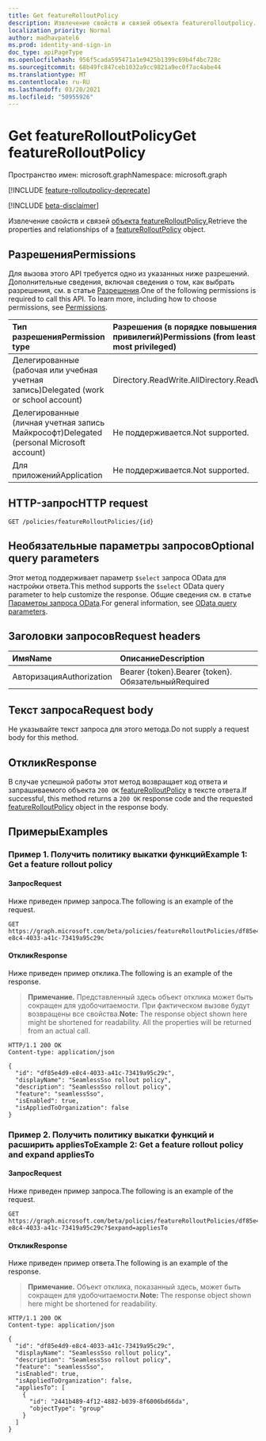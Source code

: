 ```yaml
---
title: Get featureRolloutPolicy
description: Извлечение свойств и связей объекта featurerolloutpolicy.
localization_priority: Normal
author: madhavpatel6
ms.prod: identity-and-sign-in
doc_type: apiPageType
ms.openlocfilehash: 956f5cada595471a1e9425b1399c69b4f4bc728c
ms.sourcegitcommit: 68b49fc847ceb1032a9cc9821a9ec0f7ac4abe44
ms.translationtype: MT
ms.contentlocale: ru-RU
ms.lasthandoff: 03/20/2021
ms.locfileid: "50955926"
---
```

# <a name="get-featurerolloutpolicy"></a><span data-ttu-id="b8f82-103">Get featureRolloutPolicy</span><span class="sxs-lookup"><span data-stu-id="b8f82-103">Get featureRolloutPolicy</span></span>

<span data-ttu-id="b8f82-104">Пространство имен: microsoft.graph</span><span class="sxs-lookup"><span data-stu-id="b8f82-104">Namespace: microsoft.graph</span></span>

[!INCLUDE [feature-rolloutpolicy-deprecate](../../includes/directory-featurerolloutpolicies-deprecate.md)]

[!INCLUDE [beta-disclaimer](../../includes/beta-disclaimer.md)]

<span data-ttu-id="b8f82-105">Извлечение свойств и связей [объекта featureRolloutPolicy.](../resources/featurerolloutpolicy.md)</span><span class="sxs-lookup"><span data-stu-id="b8f82-105">Retrieve the properties and relationships of a [featureRolloutPolicy](../resources/featurerolloutpolicy.md) object.</span></span>

## <a name="permissions"></a><span data-ttu-id="b8f82-106">Разрешения</span><span class="sxs-lookup"><span data-stu-id="b8f82-106">Permissions</span></span>

<span data-ttu-id="b8f82-p101">Для вызова этого API требуется одно из указанных ниже разрешений. Дополнительные сведения, включая сведения о том, как выбрать разрешения, см. в статье [Разрешения](/graph/permissions-reference).</span><span class="sxs-lookup"><span data-stu-id="b8f82-p101">One of the following permissions is required to call this API. To learn more, including how to choose permissions, see [Permissions](/graph/permissions-reference).</span></span>

| <span data-ttu-id="b8f82-109">Тип разрешения</span><span class="sxs-lookup"><span data-stu-id="b8f82-109">Permission type</span></span>                        | <span data-ttu-id="b8f82-110">Разрешения (в порядке повышения привилегий)</span><span class="sxs-lookup"><span data-stu-id="b8f82-110">Permissions (from least to most privileged)</span></span> |
|:---------------------------------------|:--------------------------------------------|
| <span data-ttu-id="b8f82-111">Делегированные (рабочая или учебная учетная запись)</span><span class="sxs-lookup"><span data-stu-id="b8f82-111">Delegated (work or school account)</span></span>     | <span data-ttu-id="b8f82-112">Directory.ReadWrite.All</span><span class="sxs-lookup"><span data-stu-id="b8f82-112">Directory.ReadWrite.All</span></span> |
| <span data-ttu-id="b8f82-113">Делегированные (личная учетная запись Майкрософт)</span><span class="sxs-lookup"><span data-stu-id="b8f82-113">Delegated (personal Microsoft account)</span></span> | <span data-ttu-id="b8f82-114">Не поддерживается.</span><span class="sxs-lookup"><span data-stu-id="b8f82-114">Not supported.</span></span> |
| <span data-ttu-id="b8f82-115">Для приложений</span><span class="sxs-lookup"><span data-stu-id="b8f82-115">Application</span></span>                            | <span data-ttu-id="b8f82-116">Не поддерживается.</span><span class="sxs-lookup"><span data-stu-id="b8f82-116">Not supported.</span></span> |

## <a name="http-request"></a><span data-ttu-id="b8f82-117">HTTP-запрос</span><span class="sxs-lookup"><span data-stu-id="b8f82-117">HTTP request</span></span>

<!-- { "blockType": "ignored" } -->

```http
GET /policies/featureRolloutPolicies/{id}
```

## <a name="optional-query-parameters"></a><span data-ttu-id="b8f82-118">Необязательные параметры запросов</span><span class="sxs-lookup"><span data-stu-id="b8f82-118">Optional query parameters</span></span>

<span data-ttu-id="b8f82-119">Этот метод поддерживает параметр `$select` запроса OData для настройки ответа.</span><span class="sxs-lookup"><span data-stu-id="b8f82-119">This method supports the `$select` OData query parameter to help customize the response.</span></span> <span data-ttu-id="b8f82-120">Общие сведения см. в статье [Параметры запроса OData](/graph/query-parameters).</span><span class="sxs-lookup"><span data-stu-id="b8f82-120">For general information, see [OData query parameters](/graph/query-parameters).</span></span>

## <a name="request-headers"></a><span data-ttu-id="b8f82-121">Заголовки запросов</span><span class="sxs-lookup"><span data-stu-id="b8f82-121">Request headers</span></span>

| <span data-ttu-id="b8f82-122">Имя</span><span class="sxs-lookup"><span data-stu-id="b8f82-122">Name</span></span>      |<span data-ttu-id="b8f82-123">Описание</span><span class="sxs-lookup"><span data-stu-id="b8f82-123">Description</span></span>|
|:----------|:----------|
| <span data-ttu-id="b8f82-124">Авторизация</span><span class="sxs-lookup"><span data-stu-id="b8f82-124">Authorization</span></span> | <span data-ttu-id="b8f82-125">Bearer {token}.</span><span class="sxs-lookup"><span data-stu-id="b8f82-125">Bearer {token}.</span></span> <span data-ttu-id="b8f82-126">Обязательный</span><span class="sxs-lookup"><span data-stu-id="b8f82-126">Required</span></span> |

## <a name="request-body"></a><span data-ttu-id="b8f82-127">Текст запроса</span><span class="sxs-lookup"><span data-stu-id="b8f82-127">Request body</span></span>

<span data-ttu-id="b8f82-128">Не указывайте текст запроса для этого метода.</span><span class="sxs-lookup"><span data-stu-id="b8f82-128">Do not supply a request body for this method.</span></span>

## <a name="response"></a><span data-ttu-id="b8f82-129">Отклик</span><span class="sxs-lookup"><span data-stu-id="b8f82-129">Response</span></span>

<span data-ttu-id="b8f82-130">В случае успешной работы этот метод возвращает код ответа и запрашиваемого объекта `200 OK` [featureRolloutPolicy](../resources/featurerolloutpolicy.md) в тексте ответа.</span><span class="sxs-lookup"><span data-stu-id="b8f82-130">If successful, this method returns a `200 OK` response code and the requested [featureRolloutPolicy](../resources/featurerolloutpolicy.md) object in the response body.</span></span>

## <a name="examples"></a><span data-ttu-id="b8f82-131">Примеры</span><span class="sxs-lookup"><span data-stu-id="b8f82-131">Examples</span></span>

### <a name="example-1-get-a-feature-rollout-policy"></a><span data-ttu-id="b8f82-132">Пример 1. Получить политику выкатки функций</span><span class="sxs-lookup"><span data-stu-id="b8f82-132">Example 1: Get a feature rollout policy</span></span>

#### <a name="request"></a><span data-ttu-id="b8f82-133">Запрос</span><span class="sxs-lookup"><span data-stu-id="b8f82-133">Request</span></span>

<span data-ttu-id="b8f82-134">Ниже приведен пример запроса.</span><span class="sxs-lookup"><span data-stu-id="b8f82-134">The following is an example of the request.</span></span>

<!-- {
  "blockType": "request",
  "name": "get_featurerolloutpolicy_policies"
}-->

```msgraph-interactive
GET https://graph.microsoft.com/beta/policies/featureRolloutPolicies/df85e4d9-e8c4-4033-a41c-73419a95c29c
```
#### <a name="response"></a><span data-ttu-id="b8f82-135">Отклик</span><span class="sxs-lookup"><span data-stu-id="b8f82-135">Response</span></span>

<span data-ttu-id="b8f82-136">Ниже приведен пример отклика.</span><span class="sxs-lookup"><span data-stu-id="b8f82-136">The following is an example of the response.</span></span>

> <span data-ttu-id="b8f82-p104">**Примечание.** Представленный здесь объект отклика может быть сокращен для удобочитаемости. При фактическом вызове будут возвращены все свойства.</span><span class="sxs-lookup"><span data-stu-id="b8f82-p104">**Note:** The response object shown here might be shortened for readability. All the properties will be returned from an actual call.</span></span>

<!-- {
  "blockType": "response",
  "truncated": true,
  "@odata.type": "microsoft.graph.featureRolloutPolicy"
} -->

```http
HTTP/1.1 200 OK
Content-type: application/json

{
  "id": "df85e4d9-e8c4-4033-a41c-73419a95c29c",
  "displayName": "SeamlessSso rollout policy",
  "description": "SeamlessSso rollout policy",
  "feature": "seamlessSso",
  "isEnabled": true,
  "isAppliedToOrganization": false
}
```

### <a name="example-2-get-a-feature-rollout-policy-and-expand-appliesto"></a><span data-ttu-id="b8f82-139">Пример 2. Получить политику выкатки функций и расширить appliesTo</span><span class="sxs-lookup"><span data-stu-id="b8f82-139">Example 2: Get a feature rollout policy and expand appliesTo</span></span>

#### <a name="request"></a><span data-ttu-id="b8f82-140">Запрос</span><span class="sxs-lookup"><span data-stu-id="b8f82-140">Request</span></span>

<span data-ttu-id="b8f82-141">Ниже приведен пример запроса.</span><span class="sxs-lookup"><span data-stu-id="b8f82-141">The following is an example of the request.</span></span>

<!-- {
  "blockType": "request",
  "name": "get_featurerolloutpolicy_expandAppliesTo_policies"
}-->

```msgraph-interactive
GET https://graph.microsoft.com/beta/policies/featureRolloutPolicies/df85e4d9-e8c4-4033-a41c-73419a95c29c?$expand=appliesTo
```

#### <a name="response"></a><span data-ttu-id="b8f82-142">Отклик</span><span class="sxs-lookup"><span data-stu-id="b8f82-142">Response</span></span>

<span data-ttu-id="b8f82-143">Ниже приведен пример ответа.</span><span class="sxs-lookup"><span data-stu-id="b8f82-143">The following is an example of the response.</span></span>

> <span data-ttu-id="b8f82-144">**Примечание.** Объект отклика, показанный здесь, может быть сокращен для удобочитаемости.</span><span class="sxs-lookup"><span data-stu-id="b8f82-144">**Note:** The response object shown here might be shortened for readability.</span></span>

<!-- {
  "blockType": "response",
  "truncated": true,
  "@odata.type": "microsoft.graph.featureRolloutPolicy"
} -->

```http
HTTP/1.1 200 OK
Content-type: application/json

{
  "id": "df85e4d9-e8c4-4033-a41c-73419a95c29c",
  "displayName": "SeamlessSso rollout policy",
  "description": "SeamlessSso rollout policy",
  "feature": "seamlessSso",
  "isEnabled": true,
  "isAppliedToOrganization": false,
  "appliesTo": [
    {
      "id": "2441b489-4f12-4882-b039-8f6006bd66da",
      "objectType": "group"
    }
  ]
}
```

<!-- uuid: 16cd6b66-4b1a-43a1-adaf-3a886856ed98
2019-02-04 14:57:30 UTC -->
<!-- {
  "type": "#page.annotation",
  "description": "Get featureRolloutPolicy",
  "keywords": "",
  "section": "documentation",
  "tocPath": ""
}-->


